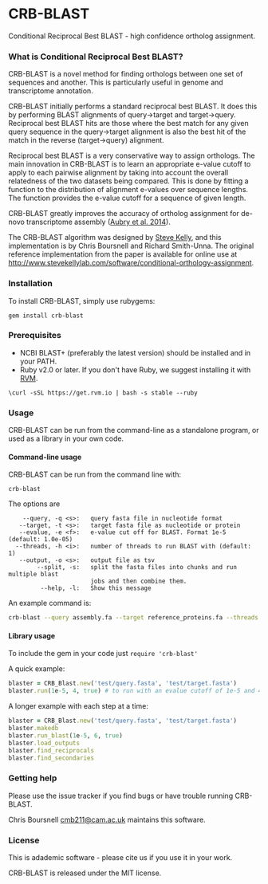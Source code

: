 CRB-BLAST
=========

Conditional Reciprocal Best BLAST - high confidence ortholog assignment.

### What is Conditional Reciprocal Best BLAST?

CRB-BLAST is a novel method for finding orthologs between one set of sequences and another. This is particularly useful in genome and transcriptome annotation.

CRB-BLAST initially performs a standard reciprocal best BLAST. It does this by performing BLAST alignments of query->target and target->query. Reciprocal best BLAST hits are those where the best match for any given query sequence in the query->target alignment is also the best hit of the match in the reverse (target->query) alignment.

Reciprocal best BLAST is a very conservative way to assign orthologs. The main innovation in CRB-BLAST is to learn an appropriate e-value cutoff to apply to each pairwise alignment by taking into account the overall relatedness of the two datasets being compared. This is done by fitting a function to the distribution of alignment e-values over sequence lengths. The function provides the e-value cutoff for a sequence of given length.

CRB-BLAST greatly improves the accuracy of ortholog assignment for de-novo transcriptome assembly ([Aubry et al. 2014](http://www.plosgenetics.org/article/info%3Adoi%2F10.1371%2Fjournal.pgen.1004365)).

The CRB-BLAST algorithm was designed by [Steve Kelly](http://www.stevekellylab.com), and this implementation is by Chris Boursnell and Richard Smith-Unna. The original reference implementation from the paper is available for online use at http://www.stevekellylab.com/software/conditional-orthology-assignment.

### Installation

To install CRB-BLAST, simply use rubygems:

`gem install crb-blast`

### Prerequisites

 - NCBI BLAST+ (preferably the latest version) should be installed and in your PATH.
 - Ruby v2.0 or later. If you don't have Ruby, we suggest installing it with [RVM](http://rvm.io).

`\curl -sSL https://get.rvm.io | bash -s stable --ruby`


### Usage

CRB-BLAST can be run from the command-line as a standalone program, or used as a library in your own code.

#### Command-line usage

CRB-BLAST can be run from the command line with:

```
crb-blast
```

The options are

```
    --query, -q <s>:   query fasta file in nucleotide format
   --target, -t <s>:   target fasta file as nucleotide or protein
   --evalue, -e <f>:   e-value cut off for BLAST. Format 1e-5 (default: 1.0e-05)
  --threads, -h <i>:   number of threads to run BLAST with (default: 1)
   --output, -o <s>:   output file as tsv
        --split, -s:   split the fasta files into chunks and run multiple blast
                       jobs and then combine them.
         --help, -l:   Show this message
```

An example command is:

```bash
crb-blast --query assembly.fa --target reference_proteins.fa --threads 8 --output annotation.tsv
```

#### Library usage

To include the gem in your code just `require 'crb-blast'`

A quick example:

```ruby
blaster = CRB_Blast.new('test/query.fasta', 'test/target.fasta')
blaster.run(1e-5, 4, true) # to run with an evalue cutoff of 1e-5 and 4 threads
```

A longer example with each step at a time:

```ruby
blaster = CRB_Blast.new('test/query.fasta', 'test/target.fasta')
blaster.makedb
blaster.run_blast(1e-5, 6, true)
blaster.load_outputs
blaster.find_reciprocals
blaster.find_secondaries
```

### Getting help

Please use the issue tracker if you find bugs or have trouble running CRB-BLAST.

Chris Boursnell <cmb211@cam.ac.uk> maintains this software.

### License

This is adademic software - please cite us if you use it in your work.

CRB-BLAST is released under the MIT license.
